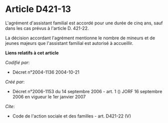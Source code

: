 # Article D421-13

L'agrément d'assistant familial est accordé pour une durée de cinq ans, sauf dans les cas prévus à l'article D. 421-22. 

La décision accordant l'agrément mentionne le nombre de mineurs et de jeunes majeurs que l'assistant familial est autorisé à
accueillir.

**Liens relatifs à cet article**

_Codifié par_:

  - Décret n°2004-1136 2004-10-21

_Créé par_:

  - Décret n°2006-1153 du 14 septembre 2006 - art. 1 () JORF 16 septembre 2006 en vigueur le 1er janvier 2007

_Cite_:

  - Code de l'action sociale et des familles - art. D421-22 (V)
